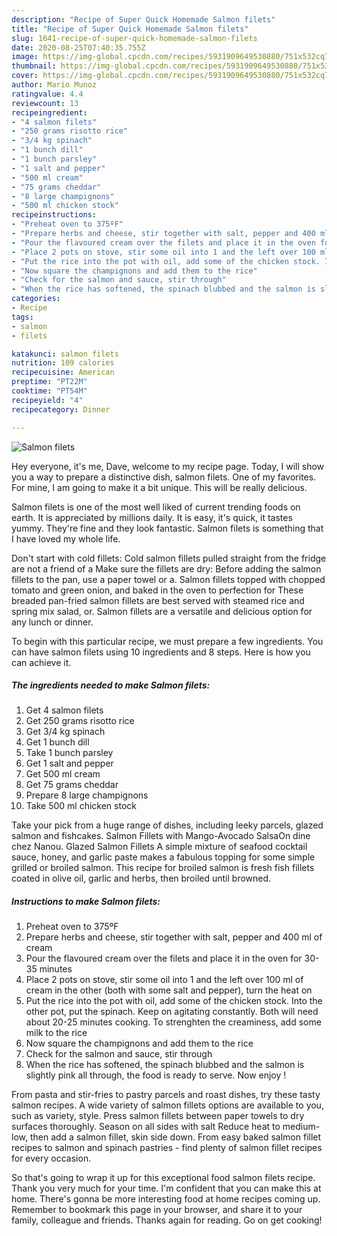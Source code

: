```yaml
---
description: "Recipe of Super Quick Homemade Salmon filets"
title: "Recipe of Super Quick Homemade Salmon filets"
slug: 1641-recipe-of-super-quick-homemade-salmon-filets
date: 2020-08-25T07:40:35.755Z
image: https://img-global.cpcdn.com/recipes/5931909649530880/751x532cq70/salmon-filets-recipe-main-photo.jpg
thumbnail: https://img-global.cpcdn.com/recipes/5931909649530880/751x532cq70/salmon-filets-recipe-main-photo.jpg
cover: https://img-global.cpcdn.com/recipes/5931909649530880/751x532cq70/salmon-filets-recipe-main-photo.jpg
author: Mario Munoz
ratingvalue: 4.4
reviewcount: 13
recipeingredient:
- "4 salmon filets"
- "250 grams risotto rice"
- "3/4 kg spinach"
- "1 bunch dill"
- "1 bunch parsley"
- "1 salt and pepper"
- "500 ml cream"
- "75 grams cheddar"
- "8 large champignons"
- "500 ml chicken stock"
recipeinstructions:
- "Preheat oven to 375ºF"
- "Prepare herbs and cheese, stir together with salt, pepper and 400 ml of cream"
- "Pour the flavoured cream over the filets and place it in the oven for 30-35 minutes"
- "Place 2 pots on stove, stir some oil into 1 and the left over 100 ml of cream in the other (both with some salt and pepper), turn the heat on"
- "Put the rice into the pot with oil, add some of the chicken stock. Into the other pot, put the spinach. Keep on agitating constantly. Both will need about 20-25 minutes cooking. To strenghten the creaminess, add some milk to the rice"
- "Now square the champignons and add them to the rice"
- "Check for the salmon and sauce, stir through"
- "When the rice has softened, the spinach blubbed and the salmon is slightly pink all through, the food is ready to serve. Now enjoy !"
categories:
- Recipe
tags:
- salmon
- filets

katakunci: salmon filets 
nutrition: 109 calories
recipecuisine: American
preptime: "PT22M"
cooktime: "PT54M"
recipeyield: "4"
recipecategory: Dinner

---
```



![Salmon filets](https://img-global.cpcdn.com/recipes/5931909649530880/751x532cq70/salmon-filets-recipe-main-photo.jpg)

Hey everyone, it's me, Dave, welcome to my recipe page. Today, I will show you a way to prepare a distinctive dish, salmon filets. One of my favorites. For mine, I am going to make it a bit unique. This will be really delicious.

Salmon filets is one of the most well liked of current trending foods on earth. It is appreciated by millions daily. It is easy, it's quick, it tastes yummy. They're fine and they look fantastic. Salmon filets is something that I have loved my whole life.

Don&#39;t start with cold fillets: Cold salmon fillets pulled straight from the fridge are not a friend of a Make sure the fillets are dry: Before adding the salmon fillets to the pan, use a paper towel or a. Salmon fillets topped with chopped tomato and green onion, and baked in the oven to perfection for These breaded pan-fried salmon fillets are best served with steamed rice and spring mix salad, or. Salmon fillets are a versatile and delicious option for any lunch or dinner.


To begin with this particular recipe, we must prepare a few ingredients. You can have salmon filets using 10 ingredients and 8 steps. Here is how you can achieve it.

<!--inarticleads1-->

##### The ingredients needed to make Salmon filets:

1. Get 4 salmon filets
1. Get 250 grams risotto rice
1. Get 3/4 kg spinach
1. Get 1 bunch dill
1. Take 1 bunch parsley
1. Get 1 salt and pepper
1. Get 500 ml cream
1. Get 75 grams cheddar
1. Prepare 8 large champignons
1. Take 500 ml chicken stock


Take your pick from a huge range of dishes, including leeky parcels, glazed salmon and fishcakes. Salmon Fillets with Mango-Avocado SalsaOn dine chez Nanou. Glazed Salmon Fillets A simple mixture of seafood cocktail sauce, honey, and garlic paste makes a fabulous topping for some simple grilled or broiled salmon. This recipe for broiled salmon is fresh fish fillets coated in olive oil, garlic and herbs, then broiled until browned. 

<!--inarticleads2-->

##### Instructions to make Salmon filets:

1. Preheat oven to 375ºF
1. Prepare herbs and cheese, stir together with salt, pepper and 400 ml of cream
1. Pour the flavoured cream over the filets and place it in the oven for 30-35 minutes
1. Place 2 pots on stove, stir some oil into 1 and the left over 100 ml of cream in the other (both with some salt and pepper), turn the heat on
1. Put the rice into the pot with oil, add some of the chicken stock. Into the other pot, put the spinach. Keep on agitating constantly. Both will need about 20-25 minutes cooking. To strenghten the creaminess, add some milk to the rice
1. Now square the champignons and add them to the rice
1. Check for the salmon and sauce, stir through
1. When the rice has softened, the spinach blubbed and the salmon is slightly pink all through, the food is ready to serve. Now enjoy !


From pasta and stir-fries to pastry parcels and roast dishes, try these tasty salmon recipes. A wide variety of salmon fillets options are available to you, such as variety, style. Press salmon fillets between paper towels to dry surfaces thoroughly. Season on all sides with salt Reduce heat to medium-low, then add a salmon fillet, skin side down. From easy baked salmon fillet recipes to salmon and spinach pastries - find plenty of salmon fillet recipes for every occasion. 

So that's going to wrap it up for this exceptional food salmon filets recipe. Thank you very much for your time. I'm confident that you can make this at home. There's gonna be more interesting food at home recipes coming up. Remember to bookmark this page in your browser, and share it to your family, colleague and friends. Thanks again for reading. Go on get cooking!
